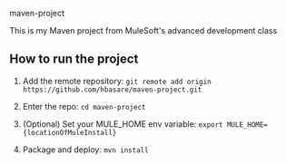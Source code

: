  maven-project

This is my Maven project from MuleSoft's advanced development class

## How to run the project

1. Add the remote repository: `git remote add origin https://github.com/hbasare/maven-project.git`

1. Enter the repo: `cd maven-project`

1. (Optional) Set your MULE_HOME env variable: `export MULE_HOME={locationOfMuleInstall}`

1. Package and deploy: `mvn install`

